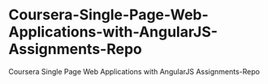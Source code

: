 # Coursera-Single-Page-Web-Applications-with-AngularJS-Assignments-Repo
Coursera Single Page Web Applications with AngularJS Assignments-Repo 
